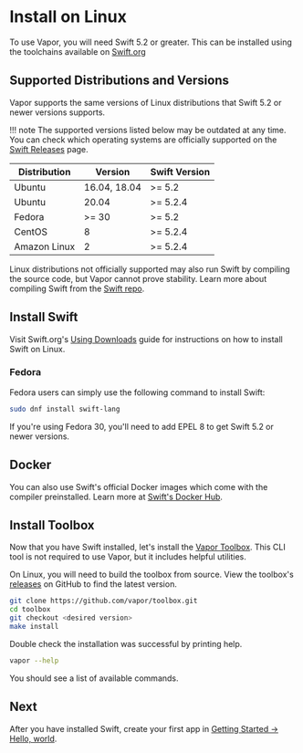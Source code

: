 # Install on Linux

To use Vapor, you will need Swift 5.2 or greater. This can be installed using the toolchains available on [Swift.org](https://swift.org/download/)

## Supported Distributions and Versions

Vapor supports the same versions of Linux distributions that Swift 5.2 or newer versions supports.

!!! note
    The supported versions listed below may be outdated at any time. You can check which operating systems are officially supported on the [Swift Releases](https://swift.org/download/#releases) page.

|Distribution|Version|Swift Version|
|-|-|-|
|Ubuntu|16.04, 18.04|>= 5.2|
|Ubuntu|20.04|>= 5.2.4|
|Fedora|>= 30|>= 5.2|
|CentOS|8|>= 5.2.4|
|Amazon Linux|2|>= 5.2.4|

Linux distributions not officially supported may also run Swift by compiling the source code, but Vapor cannot prove stability. Learn more about compiling Swift from the [Swift repo](https://github.com/apple/swift#getting-started).

## Install Swift

Visit Swift.org's [Using Downloads](https://swift.org/download/#using-downloads) guide for instructions on how to install Swift on Linux.

### Fedora

Fedora users can simply use the following command to install Swift:

```sh
sudo dnf install swift-lang
```

If you're using Fedora 30, you'll need to add EPEL 8 to get Swift 5.2 or newer versions. 

## Docker

You can also use Swift's official Docker images which come with the compiler preinstalled. Learn more at [Swift's Docker Hub](https://hub.docker.com/_/swift).

## Install Toolbox

Now that you have Swift installed, let's install the [Vapor Toolbox](https://github.com/vapor/toolbox). This CLI tool is not required to use Vapor, but it includes helpful utilities. 

On Linux, you will need to build the toolbox from source. View the toolbox's <a href="https://github.com/vapor/toolbox/releases" target="_blank">releases</a> on GitHub to find the latest version.

```sh
git clone https://github.com/vapor/toolbox.git
cd toolbox
git checkout <desired version>
make install
```

Double check the installation was successful by printing help.

```sh
vapor --help
```

You should see a list of available commands.

## Next

After you have installed Swift, create your first app in [Getting Started &rarr; Hello, world](../getting-started/hello-world.md).
